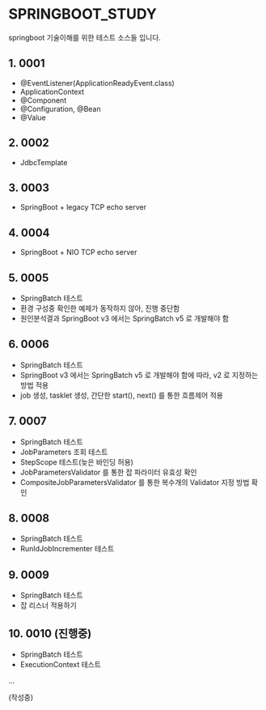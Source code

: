 # SPRINGBOOT_STUDY

 springboot 기술이해를 위한 테스트 소스들 입니다.
 
 
## 1. 0001
-  @EventListener(ApplicationReadyEvent.class)
-  ApplicationContext 
- @Component
- @Configuration, @Bean
- @Value


## 2. 0002
- JdbcTemplate


## 3. 0003 
- SpringBoot + legacy TCP echo server 


## 4. 0004
- SpringBoot + NIO TCP echo server


## 5. 0005
- SpringBatch 테스트
- 환경 구성중 확인한 예제가 동작하지 않아, 진행 중단함
- 원인분석결과 SpringBoot v3 에서는 SpringBatch v5 로 개발해야 함


## 6. 0006
- SpringBatch 테스트
- SpringBoot v3 에서는 SpringBatch v5 로 개발해야 함에 따라, v2 로 지정하는 방법 적용
- job 생성, tasklet 생성, 간단한 start(), next() 를 통한 흐름제어 적용


## 7. 0007
- SpringBatch 테스트
- JobParameters 조회 테스트
- StepScope 테스트(늦은 바인딩 허용)
- JobParametersValidator 를 통한 잡 파라미터 유효성 확인
- CompositeJobParametersValidator 를 통한 복수개의 Validator 지정 방법 확인


## 8. 0008
- SpringBatch 테스트
- RunIdJobIncrementer 테스트


## 9. 0009
- SpringBatch 테스트
- 잡 리스너 적용하기


## 10. 0010 (진행중)
- SpringBatch 테스트
- ExecutionContext 테스트

...

  
(작성중)

